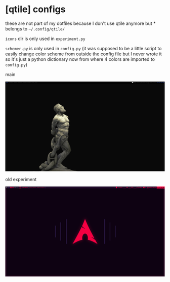 # [qtile] configs

these are not part of my dotfiles because I don't use qtile anymore but * belongs to `~/.config/qtile/`

`icons` dir is only used in `experiment.py`

`schemer.py` is only used in `config.py` (it was supposed to be a little script to easily change color scheme from outside the config file but I never wrote it so it's just a python dictionary now from where 4 colors are imported to `config.py`)

main

<img src="2020-04-11-185628_1920x1080_scrot.png">

old experiment

<img src="screenshot(experiment).png">
